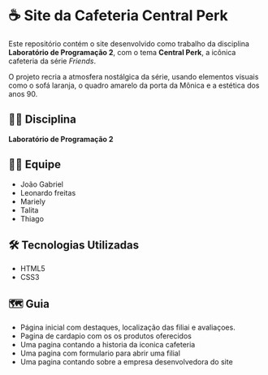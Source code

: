# ☕ Site da Cafeteria Central Perk 

Este repositório contém o site desenvolvido como trabalho da disciplina **Laboratório de Programação 2**, com o tema **Central Perk**, a icônica cafeteria da série *Friends*.

O projeto recria a atmosfera nostálgica da série, usando elementos visuais como o sofá laranja, o quadro amarelo da porta da Mônica e a estética dos anos 90.

## 🧑‍🏫 Disciplina

**Laboratório de Programação 2**

## 👩‍💻 Equipe

- João Gabriel
- Leonardo freitas
- Mariely
- Talita
- Thiago

## 🛠️ Tecnologias Utilizadas

- HTML5
- CSS3
  
## 🗺️ Guia

- Página inicial com destaques, localização das filiai e avaliaçoes.
- Pagina de cardapio com os os produtos oferecidos
- Uma pagina contando a historia da iconica cafeteria
- Uma pagina com formulario para abrir uma filial
- Uma pagina contando sobre a empresa desenvolvedora do site
